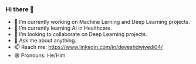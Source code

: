 ### Hi there 👋

- 🔭 I’m currently working on Machine Lerning and Deep Learning projects.
- 🌱 I’m currently learning AI in Healthcare.
- 👯 I’m looking to collaborate on Deep Learning projects.
- 💬 Ask me about anything.
- 📫 Reach me: https://www.linkedin.com/in/deveshdwivedi04/
- 😄 Pronouns: He/Him
